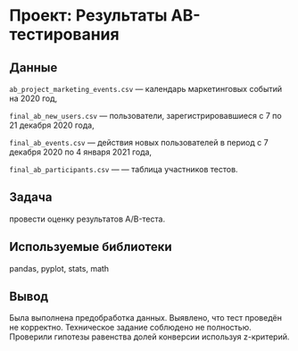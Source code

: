 # Проект: Результаты AB-тестирования

## Данные
`ab_project_marketing_events.csv` — календарь маркетинговых событий на 2020 год,

`final_ab_new_users.csv` — пользователи, зарегистрировавшиеся с 7 по 21 декабря 2020 года,

`final_ab_events.csv` — действия новых пользователей в период с 7 декабря 2020 по 4 января 2021 года,

`final_ab_participants.csv` — — таблица участников тестов.

## Задача 
провести оценку результатов A/B-теста.

## Используемые библиотеки
pandas, pyplot, stats, math

## Вывод
Была выполнена предобработка данных. Выявлено, что тест проведён не корректно. Техническое задание соблюдено не полностью. Проверили гипотезы равенства долей конверсии используя z-критерий.

